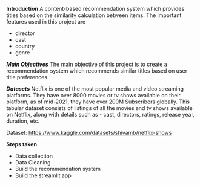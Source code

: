 **Introduction**
A content-based recommendation system which provides titles based on the similarity calculation between items. The important features used in this project are
- director
- cast
- country
- genre

***Main Objectives***
The main objective of this project is to create a recommendation system which recommends similar titles based on user title preferences.

***Datasets***
 Netflix is one of the most popular media and video streaming platforms. They have over 8000 movies or tv shows available on their platform, as of mid-2021, they have over 200M Subscribers globally. This tabular dataset consists of listings of all the movies and tv shows available on Netflix, along with details such as - cast, directors, ratings, release year, duration, etc.  

Dataset: https://www.kaggle.com/datasets/shivamb/netflix-shows 

**Steps taken**
- Data collection
- Data Cleaning
- Build the recommendation system
- Build the streamlit app
